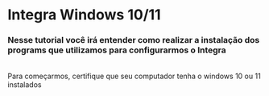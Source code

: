 # Integra Windows 10/11
<h3> Nesse tutorial você irá entender como realizar a instalação dos programs que utilizamos para configurarmos o Integra </h3>
<br>
<a>Para começarmos, certifique que seu computador tenha o windows 10 ou 11 instalados</a>
